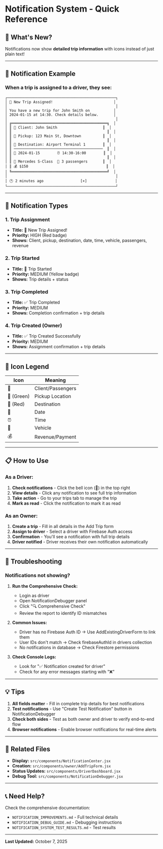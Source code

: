 # Notification System - Quick Reference

## 🎯 What's New?

Notifications now show **detailed trip information** with icons instead of just plain text!

---

## 📱 Notification Example

### When a trip is assigned to a driver, they see:

```
┌──────────────────────────────────────────────────┐
│ 🚗 New Trip Assigned!                            │
│                                                  │
│ You have a new trip for John Smith on           │
│ 2024-01-15 at 14:30. Check details below.       │
│                                                  │
│ ╔════════════════════════════════════════════╗  │
│ ║ 👥 Client: John Smith                     ║  │
│ ║                                            ║  │
│ ║ 📍 Pickup: 123 Main St, Downtown          ║  │
│ ║                                            ║  │
│ ║ 📍 Destination: Airport Terminal 1        ║  │
│ ║ ─────────────────────────────────────────  ║  │
│ ║ 📅 2024-01-15        ⏰ 14:30-16:00        ║  │
│ ║                                            ║  │
│ ║ 🚗 Mercedes S-Class  👥 3 passengers       ║  │
│ ║ 💰 $150                                    ║  │
│ ╚════════════════════════════════════════════╝  │
│                                                  │
│ 🕐 2 minutes ago                 [×]             │
└──────────────────────────────────────────────────┘
```

---

## 🔔 Notification Types

### 1. Trip Assignment
- **Title:** 🚗 New Trip Assigned!
- **Priority:** HIGH (Red badge)
- **Shows:** Client, pickup, destination, date, time, vehicle, passengers, revenue

### 2. Trip Started
- **Title:** 🚗 Trip Started
- **Priority:** MEDIUM (Yellow badge)
- **Shows:** Trip details + status

### 3. Trip Completed
- **Title:** ✅ Trip Completed
- **Priority:** MEDIUM
- **Shows:** Completion confirmation + trip details

### 4. Trip Created (Owner)
- **Title:** ✅ Trip Created Successfully
- **Priority:** MEDIUM
- **Shows:** Assignment confirmation + trip details

---

## 🎨 Icon Legend

| Icon | Meaning |
|------|---------|
| 👥 | Client/Passengers |
| 📍 (Green) | Pickup Location |
| 📍 (Red) | Destination |
| 📅 | Date |
| ⏰ | Time |
| 🚗 | Vehicle |
| 💰 | Revenue/Payment |

---

## 📋 How to Use

### As a Driver:

1. **Check notifications** - Click the bell icon (🔔) in the top right
2. **View details** - Click any notification to see full trip information
3. **Take action** - Go to your trips tab to manage the trip
4. **Mark as read** - Click the notification to mark it as read

### As an Owner:

1. **Create a trip** - Fill in all details in the Add Trip form
2. **Assign to driver** - Select a driver with Firebase Auth access
3. **Confirmation** - You'll see a notification with full trip details
4. **Driver notified** - Driver receives their own notification automatically

---

## 🐛 Troubleshooting

### Notifications not showing?

1. **Run the Comprehensive Check:**
   - Login as driver
   - Open NotificationDebugger panel
   - Click "🔍 Comprehensive Check"
   - Review the report to identify ID mismatches

2. **Common Issues:**
   - Driver has no Firebase Auth ID → Use AddExistingDriverForm to link them
   - User IDs don't match → Check firebaseAuthId in drivers collection
   - No notifications in database → Check Firestore permissions

3. **Check Console Logs:**
   - Look for "✅ Notification created for driver"
   - Check for any error messages starting with "❌"

---

## 💡 Tips

1. **All fields matter** - Fill in complete trip details for best notifications
2. **Test notifications** - Use "Create Test Notification" button in NotificationDebugger
3. **Check both sides** - Test as both owner and driver to verify end-to-end flow
4. **Browser notifications** - Enable browser notifications for real-time alerts

---

## 🔗 Related Files

- **Display:** `src/components/NotificationCenter.jsx`
- **Creation:** `src/components/owner/AddTripForm.jsx`
- **Status Updates:** `src/components/DriverDashboard.jsx`
- **Debug Tool:** `src/components/NotificationDebugger.jsx`

---

## 📞 Need Help?

Check the comprehensive documentation:
- `NOTIFICATION_IMPROVEMENTS.md` - Full technical details
- `NOTIFICATION_DEBUG_GUIDE.md` - Debugging instructions
- `NOTIFICATION_SYSTEM_TEST_RESULTS.md` - Test results

---

**Last Updated:** October 7, 2025

